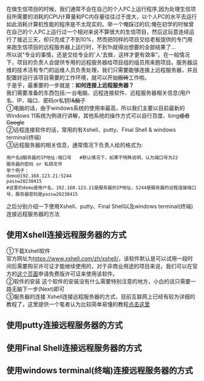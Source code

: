 在做生信项目的时候，我们通常不会在自己的个人PC上运行程序,因为处理生信项目所需要的消耗的CPU计算量和PC内存量往往过于庞大，以个人PC的水平去运行如此消耗计算机性能的程序是不太现实的。举一个俺踩过的坑:俺在初学的时候曾在自己的个人PC上运行过一个相对来说不算很大的生信项目，然后这玩意连续运行了接近三天，却只完成了不到10%，然而把同样的项目交给老板提供的专门用来跑生信项目的远程服务器上运行时，不到1h就得出想要的全部结果了...<br>
所以说"专业的事情，还是交给专业的'人'去做，这样才更有效率"。在一般情况下，项目的负责人会提供专用的远程服务器给项目组的组员用来跑项目。服务器运维的技术活有专门的运维人员负责处理，我们只需要能够连接上远程服务器，并且配置好运行该项目需要的工作环境，就可以开始~~搬砖~~工作啦。<br>
于是乎，最重要的一步就是：<b>如何连接上远程服务器？</b><br>
我们需要准备的东西包括:一台电脑、远程连接软件、远程服务器相关信息(用户名、IP、端口、密码or私钥)~~&脑子~~<br>
①电脑的话，由于windows系统的使用率最高，所以我们主要以目前最新的Windows 11系统为例进行讲解，其他系统的操作方式可以自行百度、bing~~或者Google~~<br>
②远程连接软件的话，常用的有Xshell、putty、Final Shell & windows terminal(终端)<br>
③远程服务器的相关信息，通常情况下负责人给的格式为:<br>
```
用户名@服务器的IP地址:端口号   #默认情况下，如果不特殊说明，认为端口号为22
服务器的密码 or 私钥文件
举个例子：
demo@192.168.123.21:5244   
passw20230415
#这里的demo是用户名，192.168.123.21是服务器的IP地址，5244是服务器的远程连接端口号，服务器密码是passw20230415
```
之后分别介绍一下使用Xshell、putty、Final Shell以及windows terminal(终端)连接远程服务器的方法<br>  

**使用Xshell连接远程服务器的方式**
--------------------------------------------
①下载Xshell软件<br>
官方网址为<https://www.xshell.com/zh/xshell/>，该软件默认是可以试用一段时间后需要购买许可证才能继续使用的，对于非商业用途的项目来说，我们可以在官方的[这个页面](https://www.xshell.com/zh/free-for-home-school/)申请免费版许可证来使用该软件。<br>
②软件的安装
这个软件的安装没有什么需要特别注意的地方，小白的话只需要一路无脑下一步(Next)即可<br>
③服务器的连接
Xshell连接远程服务器的方式，目前互联网上已经有较为详细的教程了，这里提供一个笔者认为比较简单易懂的教程[点击这里](https://www.jianshu.com/p/ed0f00c95c89)    

**使用putty连接远程服务器的方式**
--------------------------------------------



   
**使用Final Shell连接远程服务器的方式**
--------------------------------------------


   
**使用windows terminal(终端)连接远程服务器的方式**
--------------------------------------------
